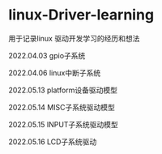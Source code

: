 # linux-Driver-learning
用于记录linux 驱动开发学习的经历和想法

2022.04.03 gpio子系统


2022.04.06 linux中断子系统


2022.05.13 platform设备驱动模型


2022.05.14 MISC子系统驱动模型


2022.05.15 INPUT子系统驱动模型


2022.05.16 LCD子系统驱动

